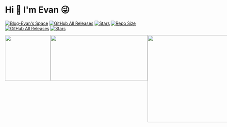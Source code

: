 # Hi 👋 I'm Evan 😜

[![Blog-Evan's Space](https://img.shields.io/badge/Blog-Evan's%20Space-black?logo=blog&color=FE3A83)](https://evan.xin)
[![GitHub All Releases](https://img.shields.io/github/downloads/EvanTop/EvanNav/total.svg?color=FE3A83)](https://github.com/EvanTop/EvanNav/releases)
[![Stars](https://img.shields.io/github/stars/EvanTop/EvanNav)](https://github.com/EvanTop/EvanNav/stargazers)
[![Repo Size](https://img.shields.io/github/repo-size/EvanTop/EvanNav_SV?style=flat)](https://github.com/EvanTop/EvanNav_SV)
[![GitHub All Releases](https://img.shields.io/github/downloads/EvanTop/EvanNav_SV/total?style=flat)](https://github.com/EvanTop/EvanNav_SV/releases)
[![Stars](https://img.shields.io/github/stars/EvanTop/EvanNav_SV?style=flat)](https://github.com/EvanTop/EvanNav_SV/stargazers)


<div style="display:flex;justify-content:space-between">
  <a href="https://github.com/EvanTop">
    <img height="150px" src="https://github-readme-stats.vercel.app/api?username=EvanTop&show_icons=true&count_private=true&theme=radical" />
  </a>
  <a href="https://github.com/EvanTop">
    <img height="150px" style="object-fit: cover; width: 320px;" src="https://github-readme-stats.vercel.app/api/top-langs/?username=EvanTop&layout=compact&theme=radical" />
  </a>
  <a href="https://github.com/EvanTop/EvanNav/releases/tag/EvanNav_v6.3">
    <img height="287px" src="https://i.imgur.com/wCWphmu.png" />
  </a>
      <a href="https://github.com/EvanTop/EvanMi">
    <img height="287px" src="https://i.imgur.com/QLpUw16.png" />
  </a>
  <a href="https://github.com/EvanTop/EvanCard">
    <img height="287px" src="https://i.imgur.com/b5N9sQK.png" />
  </a>

</div>

